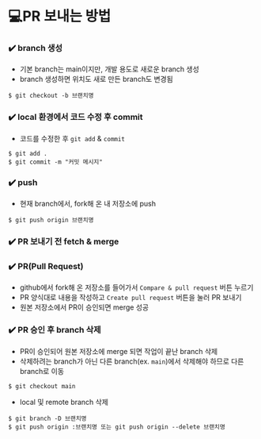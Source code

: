 # 💻PR 보내는 방법

### ✔️ branch 생성

- 기본 branch는 main이지만, 개발 용도로 새로운 branch 생성
- branch 생성하면 위치도 새로 만든 branch도 변경됨
```
$ git checkout -b 브랜치명
```

### ✔️ local 환경에서 코드 수정 후 commit

- 코드를 수정한 후 `git add` & `commit`

```
$ git add .
$ git commit -m "커밋 메시지"
```

### ✔️ push

- 현재 branch에서, fork해 온 내 저장소에 push
```
$ git push origin 브랜치명
```

### ✔️ PR 보내기 전 fetch & merge

### ✔️ PR(Pull Request)

- github에서 fork해 온 저장소를 들어가서 `Compare & pull request` 버튼 누르기
- PR 양식대로 내용을 작성하고 `Create pull request` 버튼을 눌러 PR 보내기
- 원본 저장소에서 PR이 승인되면 merge 성공

### ✔️ PR 승인 후 branch 삭제

- PR이 승인되어 원본 저장소에 merge 되면 작업이 끝난 branch 삭제
- 삭제하려는 branch가 아닌 다른 branch(ex. `main`)에서 삭제해야 하므로 다른 branch로 이동
```
$ git checkout main
```

- local 및 remote branch 삭제
```
$ git branch -D 브랜치명
$ git push origin :브랜치명 또는 git push origin --delete 브랜치명
```

